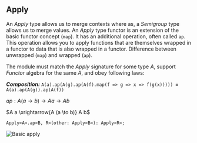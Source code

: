 ## Apply

An $Apply$ type allows us to merge contexts where as, a $Semigroup$ type allows us to merge values. An $Apply$ type functor is an extension of the basic functor concept (`map`). It has an additional operation, often called `ap`. This operation allows you to apply functions that are themselves wrapped in a functor to data that is also wrapped in a functor. Difference between unwrapped (`map`) and wrapped (`ap`).

The module must match the $Apply$ signature for some type $A$, support $Functor$ algebra for the same $A$, and obey following laws:

  _**Composition:**_ `A(a).ap(A(g).ap(A(f).map(f => g => x => f(g(x))))) ≡ A(a).ap(A(g)).ap(A(f))`

$ap: A (a \to b) \to A a \to A b$

$A a \xrightarrow{A (a \to b)} A b$

`Apply<A>.ap<B, R>(other: Apply<B>): Apply<R>;`

<picture>
  <source media="(prefers-color-scheme: dark)" srcset="https://belsrc.github.io/gist-images/category/apply-dark.png">
  <source media="(prefers-color-scheme: light)" srcset="https://belsrc.github.io/gist-images/category/apply1.png">
  <img alt="Basic apply" src="https://belsrc.github.io/gist-images/category/apply.png">
</picture>
